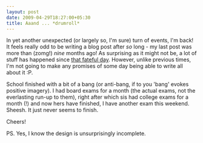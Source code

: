 ```yaml
---
layout: post
date: 2009-04-29T18:27:00+05:30
title: Aaand ... *drumroll*
---
```


In yet another unexpected (or largely so, I'm sure) turn of events, I'm back! It feels really odd to be writing a blog post after *so* long - my last post was more than (zomg!) *nine* months ago! As surprising as it might not be, a lot of stuff has happened since [that fateful day][1]. However, unlike previous times, I'm not going to make any promises of some day being able to write all about it :P.

School finished with a bit of a bang (or anti-bang, if to you 'bang' evokes positive imagery). I had board exams for a month (the actual exams, not the everlasting run-up to them), right after which sis had college exams for a month (!) and now hers have finished, I have another exam this weekend. Sheesh. It just never seems to finish.

Cheers!

PS. Yes, I know the design is unsurprisingly incomplete.

[1]: http://blog.sahil.me/posts/you-s-microsoft/